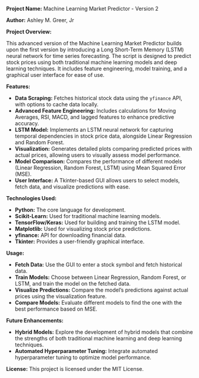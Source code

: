 **Project Name:** Machine Learning Market Predictor - Version 2

**Author:** Ashley M. Greer, Jr

**Project Overview:**

This advanced version of the Machine Learning Market Predictor builds upon the first version by introducing a Long Short-Term Memory (LSTM) neural network for time series forecasting. The script is designed to predict stock prices using both traditional machine learning models and deep learning techniques. It includes feature engineering, model training, and a graphical user interface for ease of use.

**Features:**

- **Data Scraping:** Fetches historical stock data using the `yfinance` API, with options to cache data locally.
- **Advanced Feature Engineering:** Includes calculations for Moving Averages, RSI, MACD, and lagged features to enhance predictive accuracy.
- **LSTM Model:** Implements an LSTM neural network for capturing temporal dependencies in stock price data, alongside Linear Regression and Random Forest.
- **Visualization:** Generates detailed plots comparing predicted prices with actual prices, allowing users to visually assess model performance.
- **Model Comparison:** Compares the performance of different models (Linear Regression, Random Forest, LSTM) using Mean Squared Error (MSE).
- **User Interface:** A Tkinter-based GUI allows users to select models, fetch data, and visualize predictions with ease.

**Technologies Used:**

- **Python:** The core language for development.
- **Scikit-Learn:** Used for traditional machine learning models.
- **TensorFlow/Keras:** Used for building and training the LSTM model.
- **Matplotlib:** Used for visualizing stock price predictions.
- **yfinance:** API for downloading financial data.
- **Tkinter:** Provides a user-friendly graphical interface.

**Usage:**

- **Fetch Data:** Use the GUI to enter a stock symbol and fetch historical data.
- **Train Models:** Choose between Linear Regression, Random Forest, or LSTM, and train the model on the fetched data.
- **Visualize Predictions:** Compare the model’s predictions against actual prices using the visualization feature.
- **Compare Models:** Evaluate different models to find the one with the best performance based on MSE.

**Future Enhancements:**

- **Hybrid Models:** Explore the development of hybrid models that combine the strengths of both traditional machine learning and deep learning techniques.
- **Automated Hyperparameter Tuning:** Integrate automated hyperparameter tuning to optimize model performance.

**License:** This project is licensed under the MIT License.